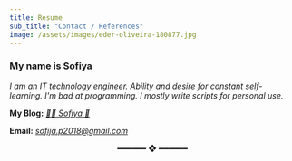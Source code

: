 ```yaml
---
title: Resume
sub_title: "Contact / References"
image: /assets/images/eder-oliveira-180877.jpg
---
```


### My name is Sofiya

_I am an IT technology engineer. Ability and desire for constant self-learning. I'm bad at programming. I mostly write scripts for personal use._

**My Blog:** _[🌸🐳 Sofiya 👋](https://sofi2025-cpu.github.io/)_

**Email:** _<sofija.p2018@gmail.com>_

<p align="center">
  ━━━━━━  ❖  ━━━━━━  
 </p>
